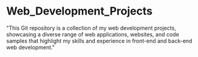# Web_Development_Projects
"This Git repository is a collection of my web development projects, showcasing a diverse range of web applications, websites, and code samples that highlight my skills and experience in front-end and back-end web development."
